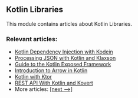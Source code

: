 ## Kotlin Libraries

This module contains articles about Kotlin Libraries.

### Relevant articles:

- [Kotlin Dependency Injection with Kodein](https://www.baeldung.com/kotlin/kodein-dependency-injection)
- [Processing JSON with Kotlin and Klaxson](https://www.baeldung.com/kotlin/json-klaxson)
- [Guide to the Kotlin Exposed Framework](https://www.baeldung.com/kotlin/exposed-persistence)
- [Introduction to Arrow in Kotlin](https://www.baeldung.com/kotlin/arrow)
- [Kotlin with Ktor](https://www.baeldung.com/kotlin/ktor)
- [REST API With Kotlin and Kovert](https://www.baeldung.com/kotlin/kotlin-kovert)
- More articles: [[next -->]](/kotlin-libraries-2)
